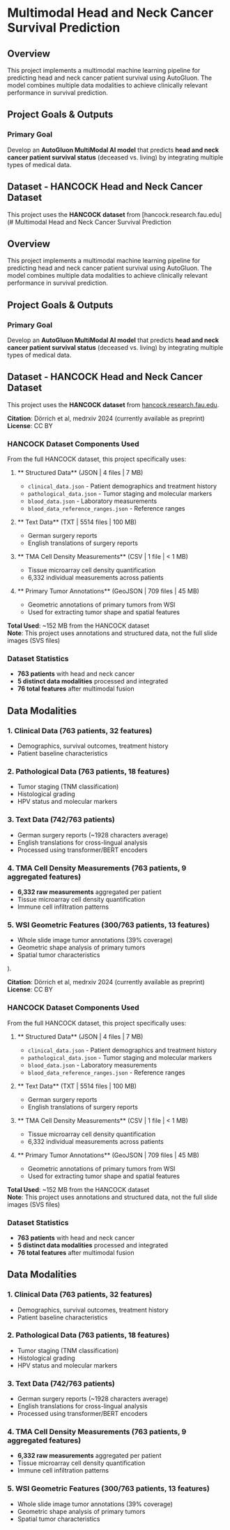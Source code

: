 # Multimodal Head and Neck Cancer Survival Prediction

## Overview
This project implements a multimodal machine learning pipeline for predicting head and neck cancer patient survival using AutoGluon. The model combines multiple data modalities to achieve clinically relevant performance in survival prediction.

## Project Goals & Outputs

### Primary Goal
Develop an **AutoGluon MultiModal AI model** that predicts **head and neck cancer patient survival status** (deceased vs. living) by integrating multiple types of medical data.

## Dataset - HANCOCK Head and Neck Cancer Dataset

This project uses the **HANCOCK dataset** from [hancock.research.fau.edu](# Multimodal Head and Neck Cancer Survival Prediction

## Overview
This project implements a multimodal machine learning pipeline for predicting head and neck cancer patient survival using AutoGluon. The model combines multiple data modalities to achieve clinically relevant performance in survival prediction.

## Project Goals & Outputs

### Primary Goal
Develop an **AutoGluon MultiModal AI model** that predicts **head and neck cancer patient survival status** (deceased vs. living) by integrating multiple types of medical data.

## Dataset - HANCOCK Head and Neck Cancer Dataset

This project uses the **HANCOCK dataset** from [hancock.research.fau.edu](https://hancock.research.fau.eu/download). 

**Citation**: Dörrich et al, medrxiv 2024 (currently available as preprint)  
**License**: CC BY

### HANCOCK Dataset Components Used

From the full HANCOCK dataset, this project specifically uses:

1. ** Structured Data** (JSON | 4 files | 7 MB)
   - `clinical_data.json` - Patient demographics and treatment history
   - `pathological_data.json` - Tumor staging and molecular markers
   - `blood_data.json` - Laboratory measurements
   - `blood_data_reference_ranges.json` - Reference ranges

2. ** Text Data** (TXT | 5514 files | 100 MB) 
   - German surgery reports
   - English translations of surgery reports

3. ** TMA Cell Density Measurements** (CSV | 1 file | < 1 MB)
   - Tissue microarray cell density quantification
   - 6,332 individual measurements across patients

4. ** Primary Tumor Annotations** (GeoJSON | 709 files | 45 MB)
   - Geometric annotations of primary tumors from WSI
   - Used for extracting tumor shape and spatial features

**Total Used**: ~152 MB from the HANCOCK dataset  
**Note**: This project uses annotations and structured data, not the full slide images (SVS files)

### Dataset Statistics
- **763 patients** with head and neck cancer
- **5 distinct data modalities** processed and integrated  
- **76 total features** after multimodal fusion

## Data Modalities

### 1. Clinical Data (763 patients, 32 features)
- Demographics, survival outcomes, treatment history
- Patient baseline characteristics

### 2. Pathological Data (763 patients, 18 features)  
- Tumor staging (TNM classification)
- Histological grading
- HPV status and molecular markers

### 3. Text Data (742/763 patients)
- German surgery reports (~1928 characters average)
- English translations for cross-lingual analysis
- Processed using transformer/BERT encoders

### 4. TMA Cell Density Measurements (763 patients, 9 aggregated features)
- **6,332 raw measurements** aggregated per patient
- Tissue microarray cell density quantification
- Immune cell infiltration patterns

### 5. WSI Geometric Features (300/763 patients, 13 features)
- Whole slide image tumor annotations (39% coverage)
- Geometric shape analysis of primary tumors
- Spatial tumor characteristics

). 

**Citation**: Dörrich et al, medrxiv 2024 (currently available as preprint)  
**License**: CC BY

### HANCOCK Dataset Components Used

From the full HANCOCK dataset, this project specifically uses:

1. ** Structured Data** (JSON | 4 files | 7 MB)
   - `clinical_data.json` - Patient demographics and treatment history
   - `pathological_data.json` - Tumor staging and molecular markers
   - `blood_data.json` - Laboratory measurements
   - `blood_data_reference_ranges.json` - Reference ranges

2. ** Text Data** (TXT | 5514 files | 100 MB) 
   - German surgery reports
   - English translations of surgery reports

3. ** TMA Cell Density Measurements** (CSV | 1 file | < 1 MB)
   - Tissue microarray cell density quantification
   - 6,332 individual measurements across patients

4. ** Primary Tumor Annotations** (GeoJSON | 709 files | 45 MB)
   - Geometric annotations of primary tumors from WSI
   - Used for extracting tumor shape and spatial features

**Total Used**: ~152 MB from the HANCOCK dataset  
**Note**: This project uses annotations and structured data, not the full slide images (SVS files)

### Dataset Statistics
- **763 patients** with head and neck cancer
- **5 distinct data modalities** processed and integrated  
- **76 total features** after multimodal fusion

## Data Modalities

### 1. Clinical Data (763 patients, 32 features)
- Demographics, survival outcomes, treatment history
- Patient baseline characteristics

### 2. Pathological Data (763 patients, 18 features)  
- Tumor staging (TNM classification)
- Histological grading
- HPV status and molecular markers

### 3. Text Data (742/763 patients)
- German surgery reports (~1928 characters average)
- English translations for cross-lingual analysis
- Processed using transformer/BERT encoders

### 4. TMA Cell Density Measurements (763 patients, 9 aggregated features)
- **6,332 raw measurements** aggregated per patient
- Tissue microarray cell density quantification
- Immune cell infiltration patterns

### 5. WSI Geometric Features (300/763 patients, 13 features)
- Whole slide image tumor annotations (39% coverage)
- Geometric shape analysis of primary tumors
- Spatial tumor characteristics

